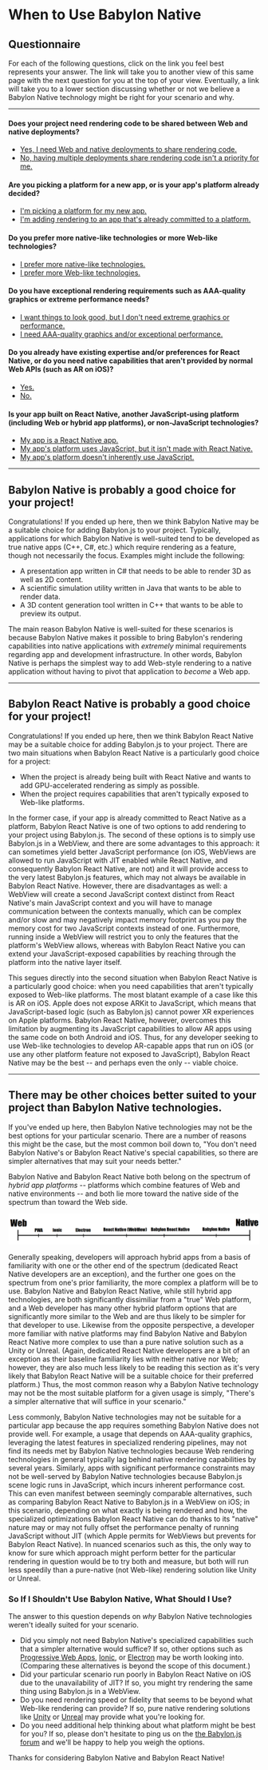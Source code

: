# When to Use Babylon Native

## Questionnaire

For each of the following questions, click on the link you feel best 
represents your answer. The link will take you to another view of this
same page with the next question for you at the top of your view. 
Eventually, a link will take you to a lower section discussing whether
or not we believe a Babylon Native technology might be right for your
scenario and why.

***

#### Does your project need rendering code to be shared between Web and native deployments?
-   [Yes, I need Web and native deployments to share rendering code.](#are-you-picking-a-platform-for-a-new-app-or-is-your-apps-platform-already-decided)
-   [No, having multiple deployments share rendering code isn't a priority for me.](#are-you-picking-a-platform-for-a-new-app-or-is-your-apps-platform-already-decided)

#### Are you picking a platform for a new app, or is your app's platform already decided?
-   [I'm picking a platform for my new app.](#do-you-prefer-more-native-like-technologies-or-more-web-like-technologies)
-   [I'm adding rendering to an app that's already committed to a platform.](#is-your-app-built-on-react-native-another-javascript-using-platform-including-web-or-hybrid-app-platforms-or-non-javascript-technologies)

#### Do you prefer more native-like technologies or more Web-like technologies?
-   [I prefer more native-like technologies.](#do-you-have-exceptional-rendering-requirements-such-as-aaa-quality-graphics-or-extreme-performance-needs)
-   [I prefer more Web-like technologies.](#do-you-already-have-existing-expertise-andor-preferences-for-react-native-or-do-you-need-native-capabilities-that-arent-provided-by-normal-web-apis-such-as-ar-on-ios)

#### Do you have exceptional rendering requirements such as AAA-quality graphics or extreme performance needs?
-   [I want things to look good, but I don't need extreme graphics or performance.](#babylon-native-is-probably-a-good-choice-for-your-project)
-   [I need AAA-quality graphics and/or exceptional performance.](#there-may-be-other-choices-better-suited-to-your-project-than-babylon-native-technologies)

#### Do you already have existing expertise and/or preferences for React Native, or do you need native capabilities that aren't provided by normal Web APIs (such as AR on iOS)?
-   [Yes.](#babylon-react-native-is-probably-a-good-choice-for-your-project)
-   [No.](#there-may-be-other-choices-better-suited-to-your-project-than-babylon-native-technologies)

#### Is your app built on React Native, another JavaScript-using platform (including Web or hybrid app platforms), or non-JavaScript technologies?
-   [My app is a React Native app.](#babylon-react-native-is-probably-a-good-choice-for-your-project)
-   [My app's platform uses JavaScript, but it isn't made with React Native.](#there-may-be-other-choices-better-suited-to-your-project-than-babylon-native-technologies)
-   [My app's platform doesn't inherently use JavaScript.](#do-you-have-exceptional-rendering-requirements-such-as-aaa-quality-graphics-or-extreme-performance-needs)

***

## Babylon Native is probably a good choice for your project!

Congratulations! If you ended up here, then we think Babylon Native may
be a suitable choice for adding Babylon.js to your project. Typically, 
applications for which Babylon Native is well-suited tend to be developed
as true native apps (C++, C#, etc.) which require rendering as a 
feature, though not necessarily the focus. Examples might include the
following:

-   A presentation app written in C# that needs to be able to render 3D 
    as well as 2D content.
-   A scientific simulation utility written in Java that wants to be able 
    to render data.
-   A 3D content generation tool written in C++ that wants to be able to 
    preview its output.

The main reason Babylon Native is well-suited for these scenarios is 
because Babylon Native makes it possible to bring Babylon's 
rendering capabilities into native applications with *extremely* minimal
requirements regarding app and development infrastructure. In other words,
Babylon Native is perhaps the simplest way to add Web-style rendering
to a native application without having to pivot that application to 
*become* a Web app.

***

## Babylon React Native is probably a good choice for your project!

Congratulations! If you ended up here, then we think Babylon React Native
may be a suitable choice for adding Babylon.js to your project. There are 
two main situations when Babylon React Native is a particularly good choice 
for a project:

-   When the project is already being built with React Native and wants to
    add GPU-accelerated rendering as simply as possible.
-   When the project requires capabilities that aren't typically exposed
    to Web-like platforms.

In the former case, if your app is already committed to React Native as a 
platform, Babylon React Native is one of two options to add rendering to
your project using Babylon.js. The second of these options is to simply
use Babylon.js in a WebView, and there are some advantages to this 
approach: it can sometimes yield better JavaScript performance (on iOS,
WebViews are allowed to run JavaScript with JIT enabled while React 
Native, and consequently Babylon React Native, are not) and it will 
provide access to the very latest Babylon.js features, which may not 
always be available in Babylon React Native. However, there are 
disadvantages as well: a WebView will create a second JavaScript context
distinct from React Native's main JavaScript context and you will have to
manage communication between the contexts manually, which can be complex
and/or slow and may negatively impact memory footprint as you pay the 
memory cost for two JavaScript contexts instead of one. Furthermore, 
running inside a WebView will restrict you to only the features that the 
platform's WebView allows, whereas with Babylon React Native you can 
extend your JavaScript-exposed capabilities by reaching through the 
platform into the native layer itself.

This segues directly into the second situation when Babylon React Native
is a particularly good choice: when you need capabilities that aren't 
typically exposed to Web-like platforms. The most blatant example of a
case like this is AR on iOS. Apple does not expose ARKit to JavaScript, 
which means that JavaScript-based logic (such as Babylon.js) cannot power
XR experiences on Apple platforms. Babylon React Native, however, 
overcomes this limitation by augmenting its JavaScript capabilities to 
allow AR apps using the same code on both Android and iOS. Thus, for any
developer seeking to use Web-like technologies to develop AR-capable apps
that run on iOS (or use any other platform feature not exposed to 
JavaScript), Babylon React Native may be the best -- and perhaps even the
only -- viable choice.

***

## There may be other choices better suited to your project than Babylon Native technologies.

If you've ended up here, then Babylon Native technologies may not be the
best options for your particular scenario. There are a number of reasons
this might be the case, but the most common boil down to, "You don't need
Babylon Native's or Babylon React Native's special capabilities, so there
are simpler alternatives that may suit your needs better."

Babylon Native and Babylon React Native both belong on the spectrum of
*hybrid app platforms* -- platforms which combine features of Web and
native environments -- and both lie more toward the native side of the
spectrum than toward the Web side.

![Hybrid app platform spectrum](./Images/hybrid_app_spectrum.png)

Generally speaking, developers will approach hybrid apps from a basis of
familiarity with one or the other end of the spectrum (dedicated React 
Native developers are an exception), and the further one goes on the
spectrum from one's prior familiarity, the more complex a platform will
be to use. Babylon Native and Babylon React Native, while still hybrid
app technologies, are both significantly dissimiliar from a "true" Web
platform, and a Web developer has many other hybrid platform options that
are significantly more similar to the Web and are thus likely to be simpler
for that developer to use. Likewise from the opposite perspective, a 
developer more familiar with native platforms may find Babylon Native and
Babylon React Native more complex to use than a pure native solution such
as a Unity or Unreal. (Again, dedicated React Native developers are a bit
of an exception as their baseline familiarity lies with neither native
nor Web; however, they are also much less likely to be reading this 
section as it's very likely that Babylon React Native will be a suitable
choice for their preferred platform.) Thus, the most common reason why
a Babylon Native technology may not be the most suitable platform for a 
given usage is simply, "There's a simpler alternative that will suffice in 
your scenario."

Less commonly, Babylon Native technologies may not be suitable for a 
particular app because the app requires something Babylon Native does not
provide well. For example, a usage that depends on AAA-quality graphics,
leveraging the latest features in specialized rendering pipelines, may 
not find its needs met by Babylon Native technologies because Web 
rendering technologies in general typically lag behind native rendering
capabilities by several years. Similarly, apps with significant 
performance constraints may not be well-served by Babylon Native
technologies because Babylon.js scene logic runs in JavaScript, which 
incurs inherent performance cost. This can even manifest between seemingly
comparable alternatives, such as comparing Babylon React Native to 
Babylon.js in a WebView on iOS; in this scenario, depending on what 
exactly is being rendered and how, the specialized optimizations Babylon
React Native can do thanks to its "native" nature may or may not fully
offset the performance penalty of running JavaScript without JIT (which
Apple permits for WebViews but prevents for Babylon React Native). In 
nuanced scenarios such as this, the only way to know for sure which
approach might perform better for the particular rendering in question
would be to try both and measure, but both will run less speedily than
a pure-native (not Web-like) rendering solution like Unity or Unreal.

### So If I Shouldn't Use Babylon Native, What Should I Use?

The answer to this question depends on *why* Babylon Native technologies 
weren't ideally suited for your scenario.

-   Did you simply not need Babylon Native's specialized capabilities
    such that a simpler alternative would suffice? If so, other options
    such as 
    [Progressive Web Apps](https://en.wikipedia.org/wiki/Progressive_web_application), 
    [Ionic](https://ionicframework.com/),
    or 
    [Electron](https://www.electronjs.org/)
    may be worth looking into. (Comparing these alternatives is beyond the
    scope of this document.)
-   Did your particular scenario run poorly in Babylon React Native on iOS
    due to the unavailability of JIT? If so, you might try rendering the 
    same thing using Babylon.js in a WebView.
-   Do you need rendering speed or fidelity that seems to be beyond what
    Web-like rendering can provide? If so, pure native rendering solutions
    like 
    [Unity](https://unity.com/)
    or
    [Unreal](https://www.unrealengine.com/)
    may provide what you're looking for.
-   Do you need additional help thinking about what platform might be best
    for you? If so, please don't hesitate to ping us on the 
    [the Babylon.js forum](https://forum.babylon.js.com/c/questions/)
    and we'll be happy to help you weigh the options.

Thanks for considering Babylon Native and Babylon React Native!
